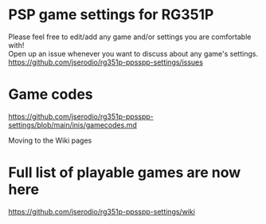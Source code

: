 # PSP game settings for RG351P
Please feel free to edit/add any game and/or settings you are comfortable with!  
Open up an issue whenever you want to discuss about any game's settings.  
https://github.com/jserodio/rg351p-ppsspp-settings/issues

# Game codes
https://github.com/jserodio/rg351p-ppsspp-settings/blob/main/inis/gamecodes.md

Moving to the Wiki pages
# Full list of playable games are now here
https://github.com/jserodio/rg351p-ppsspp-settings/wiki
